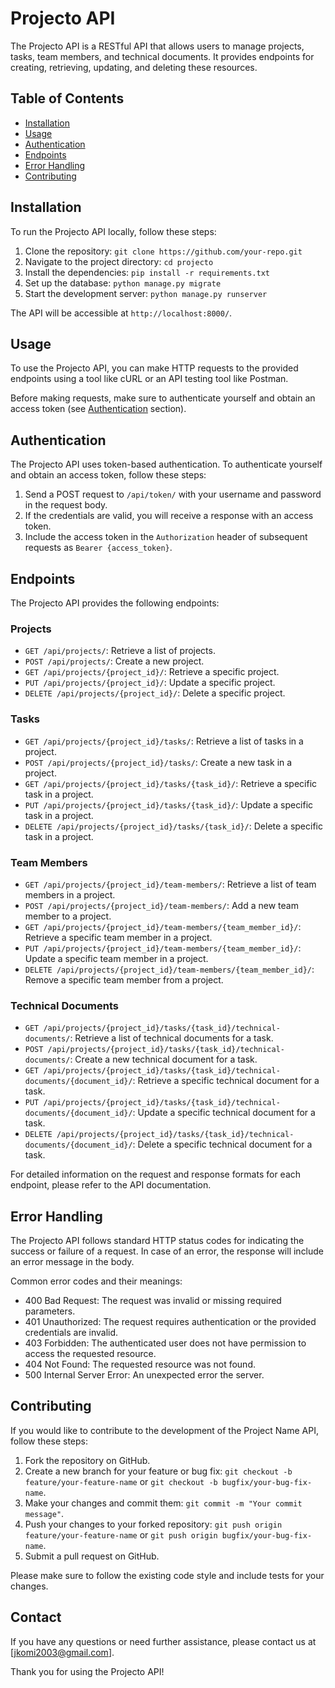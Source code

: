 
# Projecto API

The Projecto API is a RESTful API that allows users to manage projects, tasks, team members, and technical documents. It provides endpoints for creating, retrieving, updating, and deleting these resources.

## Table of Contents

- [Installation](#installation)
- [Usage](#usage)
- [Authentication](#authentication)
- [Endpoints](#endpoints)
- [Error Handling](#error-handling)
- [Contributing](#contributing)


## Installation

To run the Projecto API locally, follow these steps:

1. Clone the repository: `git clone https://github.com/your-repo.git`
2. Navigate to the project directory: `cd projecto`
3. Install the dependencies: `pip install -r requirements.txt`
4. Set up the database: `python manage.py migrate`
5. Start the development server: `python manage.py runserver`

The API will be accessible at `http://localhost:8000/`.

## Usage

To use the Projecto API, you can make HTTP requests to the provided endpoints using a tool like cURL or an API testing tool like Postman.

Before making requests, make sure to authenticate yourself and obtain an access token (see [Authentication](#authentication) section).

## Authentication

The Projecto API uses token-based authentication. To authenticate yourself and obtain an access token, follow these steps:

1. Send a POST request to `/api/token/` with your username and password in the request body.
2. If the credentials are valid, you will receive a response with an access token.
3. Include the access token in the `Authorization` header of subsequent requests as `Bearer {access_token}`.

## Endpoints

The Projecto API provides the following endpoints:

### Projects

- `GET /api/projects/`: Retrieve a list of projects.
- `POST /api/projects/`: Create a new project.
- `GET /api/projects/{project_id}/`: Retrieve a specific project.
- `PUT /api/projects/{project_id}/`: Update a specific project.
- `DELETE /api/projects/{project_id}/`: Delete a specific project.

### Tasks

- `GET /api/projects/{project_id}/tasks/`: Retrieve a list of tasks in a project.
- `POST /api/projects/{project_id}/tasks/`: Create a new task in a project.
- `GET /api/projects/{project_id}/tasks/{task_id}/`: Retrieve a specific task in a project.
- `PUT /api/projects/{project_id}/tasks/{task_id}/`: Update a specific task in a project.
- `DELETE /api/projects/{project_id}/tasks/{task_id}/`: Delete a specific task in a project.

### Team Members

- `GET /api/projects/{project_id}/team-members/`: Retrieve a list of team members in a project.
- `POST /api/projects/{project_id}/team-members/`: Add a new team member to a project.
- `GET /api/projects/{project_id}/team-members/{team_member_id}/`: Retrieve a specific team member in a project.
- `PUT /api/projects/{project_id}/team-members/{team_member_id}/`: Update a specific team member in a project.
- `DELETE /api/projects/{project_id}/team-members/{team_member_id}/`: Remove a specific team member from a project.

### Technical Documents

- `GET /api/projects/{project_id}/tasks/{task_id}/technical-documents/`: Retrieve a list of technical documents for a task.
- `POST /api/projects/{project_id}/tasks/{task_id}/technical-documents/`: Create a new technical document for a task.
- `GET /api/projects/{project_id}/tasks/{task_id}/technical-documents/{document_id}/`: Retrieve a specific technical document for a task.
- `PUT /api/projects/{project_id}/tasks/{task_id}/technical-documents/{document_id}/`: Update a specific technical document for a task.
- `DELETE /api/projects/{project_id}/tasks/{task_id}/technical-documents/{document_id}/`: Delete a specific technical document for a task.

For detailed information on the request and response formats for each endpoint, please refer to the API documentation.

## Error Handling

The Projecto API follows standard HTTP status codes for indicating the success or failure of a request. In case of an error, the response will include an error message in the body.

Common error codes and their meanings:

- 400 Bad Request: The request was invalid or missing required parameters.
- 401 Unauthorized: The request requires authentication or the provided credentials are invalid.
- 403 Forbidden: The authenticated user does not have permission to access the requested resource.
- 404 Not Found: The requested resource was not found.
- 500 Internal Server Error: An unexpected error the server.

## Contributing

If you would like to contribute to the development of the Project Name API, follow these steps:

1. Fork the repository on GitHub.
2. Create a new branch for your feature or bug fix: `git checkout -b feature/your-feature-name` or `git checkout -b bugfix/your-bug-fix-name`.
3. Make your changes and commit them: `git commit -m "Your commit message"`.
4. Push your changes to your forked repository: `git push origin feature/your-feature-name` or `git push origin bugfix/your-bug-fix-name`.
5. Submit a pull request on GitHub.

Please make sure to follow the existing code style and include tests for your changes.

## Contact

If you have any questions or need further assistance, please contact us at [jkomi2003@gmail.com].

Thank you for using the Projecto API!